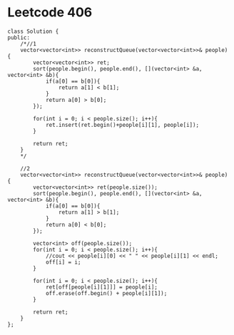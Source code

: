 # Leetcode 406
    class Solution {
    public:
        /*//1
        vector<vector<int>> reconstructQueue(vector<vector<int>>& people) {
            vector<vector<int>> ret;
            sort(people.begin(), people.end(), [](vector<int> &a, vector<int> &b){
                if(a[0] == b[0]){
                    return a[1] < b[1];
                }
                return a[0] > b[0];
            });

            for(int i = 0; i < people.size(); i++){
                ret.insert(ret.begin()+people[i][1], people[i]);
            }

            return ret;
        }
        */

        //2
        vector<vector<int>> reconstructQueue(vector<vector<int>>& people) {
            vector<vector<int>> ret(people.size());
            sort(people.begin(), people.end(), [](vector<int> &a, vector<int> &b){
                if(a[0] == b[0]){
                    return a[1] > b[1];
                }
                return a[0] < b[0];
            });

            vector<int> off(people.size());
            for(int i = 0; i < people.size(); i++){
                //cout << people[i][0] << " " << people[i][1] << endl;
                off[i] = i;
            }

            for(int i = 0; i < people.size(); i++){
                ret[off[people[i][1]]] = people[i];
                off.erase(off.begin() + people[i][1]);
            }

            return ret;
        }
    };
